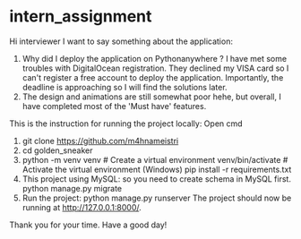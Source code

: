 # intern_assignment
Hi interviewer
I want to say something about the application:

  1. Why did I deploy the application on Pythonanywhere ? I have met some troubles with DigitalOcean registration. They declined my VISA card so I can't register a free account to deploy the application.     Importantly, the deadline is approaching so I will find the solutions later.
  2. The design and animations are still somewhat poor hehe, but overall, I have completed most of the 'Must have' features.

This is the instruction for running the project locally:
Open cmd 
1. git clone https://github.com/m4hnameistri
2. cd golden_sneaker
3. python -m venv venv  # Create a virtual environment
   venv/bin/activate  # Activate the virtual environment (Windows)
   pip install -r requirements.txt
4. This project using MySQL: so you need to create schema in MySQL first.
   python manage.py migrate
5. Run the project:
   python manage.py runserver
   The project should now be running at http://127.0.0.1:8000/.

Thank you for your time. Have a good day!
